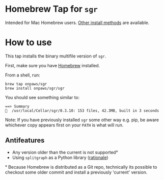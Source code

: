# Homebrew Tap for `sgr`

Intended for Mac Homebrew users. [Other install methods](https://www.splitgraph.com/docs/sgr-cli/installation) are available.

# How to use

This tap installs the binary multifile version of `sgr`.

First, make sure you have [Homebrew](https://brew.sh/) installed.

From a shell, run:

```shell
brew tap onpaws/sgr
brew install onpaws/sgr/sgr
```

You should see something similar to:

```
==> Summary
🍺  /usr/local/Cellar/sgr/0.3.10: 153 files, 42.3MB, built in 3 seconds
```

Note: If you have previously installed `sgr` some other way e.g. pip, be aware whichever copy appears first on your `PATH` is what will run.

## Antifeatures

- Any version older than the current is not supported°
- Using `splitgraph` as a Python library ([rationale](https://docs.brew.sh/Python-for-Formula-Authors))

° Because Homebrew is distributed as a Git repo, technically its possible to checkout some older commit and install a previously 'current' version.
